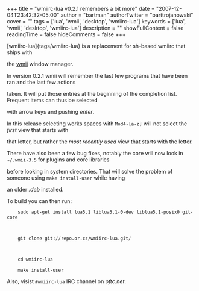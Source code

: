 +++
title = "wmiirc-lua v0.2.1 remembers a bit more"
date = "2007-12-04T23:42:32-05:00"
author = "bartman"
authorTwitter = "barttrojanowski"
cover = ""
tags = ['lua', 'wmii', 'desktop', 'wmiirc-lua']
keywords = ['lua', 'wmii', 'desktop', 'wmiirc-lua']
description = ""
showFullContent = false
readingTime = false
hideComments = false
+++

[wmiirc-lua]{tags/wmiirc-lua} is a replacement for sh-based wmiirc that ships with

the [wmii](http://www.suckless.org/wiki/wmii) window manager.



In version 0.2.1 wmii will remember the last few programs that have been ran and the last few actions

taken.  It will put those entries at the beginning of the completion list.  Frequent items can thus be selected

with arrow keys and pushing *enter*.



In this release selecting works spaces with `Mod4-[a-z]` will not select the *first* view that starts with 

that letter, but rather the *most recently used* view that starts with the letter.



There have also been a few bug fixes, notably the core will now look in `~/.wmii-3.5` for plugins and core libraries

before looking in system directories.  That will solve the problem of someone using `make install-user` while having 

an older *.deb* installed.



<!--more-->



To build you can then run:



        sudo apt-get install lua5.1 liblua5.1-0-dev liblua5.1-posix0 git-core

        

        git clone git://repo.or.cz/wmiirc-lua.git/

        

        cd wmiirc-lua

        make install-user



Also, visist `#wmiirc-lua` IRC channel on *oftc.net*.



<SCRIPT type='text/javascript' language='JavaScript' src='http://www.ohloh.net/projects/8254/badge_js'></SCRIPT>
